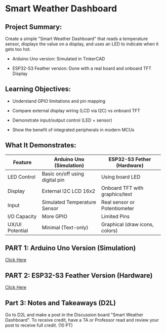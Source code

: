 # Smart Weather Dashboard

## Project Summary:

Create a simple "Smart Weather Dashboard" that reads a temperature sensor, displays the value on a display, and uses an LED to indicate when it gets too hot.

- Arduino Uno version: Simulated in TinkerCAD

- ESP32-S3 Feather version: Done with a real board and onboard TFT Display

## Learning Objectives: 

- Understand GPIO limitations and pin mapping

- Compare external display wiring (LCD via I2C) vs onboard TFT

- Demonstrate input/output control (LED + sensor)

- Show the benefit of integrated peripherals in modern MCUs

## What It Demonstrates: 

| Feature          | Arduino Uno (Simulation)        | ESP32-S3 Fether (Hardware)     |
|------------------|--------------------------------|--------------------------------|
| LED Control      | Basic on/off using digital pin | Using board LED                |
| Display          | External I2C LCD 16x2          | Onboard TFT with graphics/text |
| Input            | Simulated Temperature Sensor   | Real sensor or Potentiometer   |
| I/O Capacity     | More GPIO                      | Limited Pins                   |
| UX/UI Potential  | Minimal (Text-only)            | Graphical (draw icons, colors) |

## PART 1: Arduino Uno Version (Simulation)
[Click Here](https://github.com/SDSMT-EE120/Smart_Weather_Dashboard/tree/main/PART-1-Arduino-Uno-Version) 

## PART 2: ESP32-S3 Feather Version (Hardware)
[Click Here](https://github.com/SDSMT-EE120/Smart_Weather_Dashboard/tree/main/PART-2-ESP32-S3-Feather-Version)

## Part 3: Notes and Takeaways (D2L)
Go to D2L and make a post in the Discussion board "Smart Weather Dashboard".  To receive credit, have a TA or Professor read and review your post to receive full credit. (10 PT)